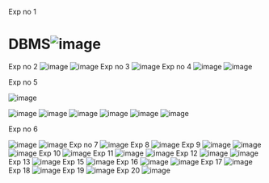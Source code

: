 Exp no 1
# DBMS![image](https://user-images.githubusercontent.com/112625430/191408753-2c90cfb6-4af1-4f69-8259-0b1c95bf574c.png)
 Exp no 2
 ![image](https://user-images.githubusercontent.com/112625430/191408958-92746ee2-279e-4b2b-819c-7904db7a7fb0.png)
![image](https://user-images.githubusercontent.com/112625430/191409030-0b9fe76f-e3a4-416c-b87d-271935fa2a38.png)
Exp no 3
![image](https://user-images.githubusercontent.com/112625430/191409113-8832d3d6-1dca-43d6-9fc5-6089509b58c9.png)
Exp no 4
![image](https://user-images.githubusercontent.com/112625430/191411027-7d068b9a-b919-46d9-b19e-95ab7320edd8.png)
![image](https://user-images.githubusercontent.com/112625430/191411041-78dab8dd-56f7-47cf-b67c-c7af05bf0f2a.png)

Exp no 5

![image](https://user-images.githubusercontent.com/112625430/191412009-32a491e3-0431-41f1-8215-aa0c6cf512d7.png)

![image](https://user-images.githubusercontent.com/112625430/191411094-1fd95dc2-af1e-4662-a165-dcd0873edeb2.png)
![image](https://user-images.githubusercontent.com/112625430/191411111-1135f57c-c0a3-4595-9b1c-a7b05f4e1e72.png)  ![image](https://user-images.githubusercontent.com/112625430/191411132-c844ce3f-a214-4412-8380-b37728867f15.png)
![image](https://user-images.githubusercontent.com/112625430/191411159-8dfcb499-231a-4725-92a4-8b6247f0654d.png)
![image](https://user-images.githubusercontent.com/112625430/191411175-cc78179a-ae66-49e3-830b-572303d98706.png)
![image](https://user-images.githubusercontent.com/112625430/191411185-de6c4e46-bfcf-462b-8e43-de09a960b69e.png)

   Exp no 6

![image](https://user-images.githubusercontent.com/112625430/191411232-55828498-3e5d-4f23-bf65-f24dc19d50c3.png)
![image](https://user-images.githubusercontent.com/112625430/191411264-54cf3207-71ce-4cab-8175-5159108b6da9.png)
 Exp no 7
![image](https://user-images.githubusercontent.com/112625430/191411325-6694482a-952c-4ecc-b7bd-d62bddd2ecb2.png)
 Exp 8
 ![image](https://user-images.githubusercontent.com/112625430/191652365-b552afbe-eef4-40f1-800b-80c2ed538b2b.png)
Exp 9
![image](https://user-images.githubusercontent.com/112625430/191652434-73b7433c-fadf-410b-b8c1-b78f4acbfcc6.png)
![image](https://user-images.githubusercontent.com/112625430/191652467-008e58ed-6b0e-4f21-a9bc-98d534d8bcca.png)
![image](https://user-images.githubusercontent.com/112625430/191652480-c2789d2b-c5cb-4ba7-9175-0b9297eddf61.png)
Exp 10
![image](https://user-images.githubusercontent.com/112625430/191652522-c2b90e94-defa-4290-84e6-835ca36bfe11.png)
Exp 11
![image](https://user-images.githubusercontent.com/112625430/191652606-5dbacdb9-4329-4e5b-8491-540879887f3e.png)
![image](https://user-images.githubusercontent.com/112625430/191652657-be7c8ece-b725-4322-bb69-f655c442de83.png)
Exp 12
![image](https://user-images.githubusercontent.com/112625430/191652696-ab27d733-f5b7-41e8-9e44-0627a45d538d.png)
![image](https://user-images.githubusercontent.com/112625430/191652736-5a4d92ef-5b9b-4153-a72e-dc8354fca333.png)
Exp 13
![image](https://user-images.githubusercontent.com/112625430/191652778-14e88788-217f-488d-841a-df098c3e0990.png)
Exp 15
![image](https://user-images.githubusercontent.com/112625430/191652810-420b109b-4d5d-4858-be65-0075794a1ad7.png)
Exp 16
![image](https://user-images.githubusercontent.com/112625430/191884903-fc1e2632-7763-45d8-8ef8-840132469bb7.png)
![image](https://user-images.githubusercontent.com/112625430/191884929-7c5e264b-ede0-400d-9f50-e05131ad1ec3.png)
Exp 17
![image](https://user-images.githubusercontent.com/112625430/191884999-67f40c6f-c627-48e3-8bc3-bd542830adf4.png)
Exp 18
![image](https://user-images.githubusercontent.com/112625430/191885042-d28717b7-7927-47ec-a174-e0c2e28ead61.png)
Exp 19
![image](https://user-images.githubusercontent.com/112625430/191885058-817e8fd1-2e29-467e-8ab6-e0624590ad52.png)
Exp 20
![image](https://user-images.githubusercontent.com/112625430/191885105-8d4bfbef-0ecb-419b-a984-aed76efa95c6.png)




